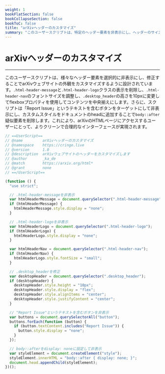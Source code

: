 ```yaml
---
weight: 1
bookFlatSection: false
bookCollapseSection: false
bookToC: false
title: "arXivヘッダーのカスタマイズ"
summary: "このユーザースクリプトは、特定のヘッダー要素を非表示にし、ヘッダーのサイズを変更し、「問題を報告」ボタンを削除することでarXivウェブサイトをカスタマイズします。"
---
```


<!--markdownlint-disable MD025 MD033 -->

# arXivヘッダーのカスタマイズ

---

このユーザースクリプトは、様々なヘッダー要素を選択的に非表示にし、修正することでarXivウェブサイトの外観をカスタマイズするように設計されています。`.html-header-message`と`.html-header-logo`クラスの表示を削除し、`.html-header-nav`のフォントサイズを調整し、`.desktop_header`の高さを10pxに変更してflexboxプロパティを使用してコンテンツを中央揃えにします。さらに、スクリプトは「Report Issue」というテキストを含むボタンをターゲットにして非表示にし、カスタムスタイルをドキュメントのheadに追加することで`body::after`疑似要素を削除します。これにより、arXivのHTMLページにアクセスするユーザーにとって、よりクリーンで合理的なインターフェースが実現されます。

```js
// ==UserScript==
// @name         arXivヘッダーのカスタマイズ
// @namespace    https://cringe.live
// @version      1.0
// @description  arXivウェブサイトのヘッダーをカスタマイズします
// @author       _ka_de
// @match        https://arxiv.org/html*
// @grant        none
// ==/UserScript==

(function () {
  "use strict";

  // .html-header-messageを非表示
  var htmlHeaderMessage = document.querySelector(".html-header-message");
  if (htmlHeaderMessage) {
    htmlHeaderMessage.style.display = "none";
  }

  // .html-header-logoを非表示
  var htmlHeaderLogo = document.querySelector(".html-header-logo");
  if (htmlHeaderLogo) {
    htmlHeaderLogo.style.display = "none";
  }

  var htmlHeaderNav = document.querySelector(".html-header-nav");
  if (htmlHeaderNav) {
    htmlHeaderLogo.style.fontSize = "small";
  }

  // .desktop_headerを修正
  var desktopHeader = document.querySelector(".desktop_header");
  if (desktopHeader) {
    desktopHeader.style.height = "10px";
    desktopHeader.style.display = "flex";
    desktopHeader.style.alignItems = "center";
    desktopHeader.style.justifyContent = "center";
  }

  // "Report Issue"というテキストを含むボタンを非表示
  var buttons = document.querySelectorAll("button");
  buttons.forEach(function (button) {
    if (button.textContent.includes("Report Issue")) {
      button.style.display = "none";
    }
  });

  // body::afterをdisplay: noneに設定して非表示
  var styleElement = document.createElement("style");
  styleElement.innerHTML = "body::after { display: none; }";
  document.head.appendChild(styleElement);
})();
```
